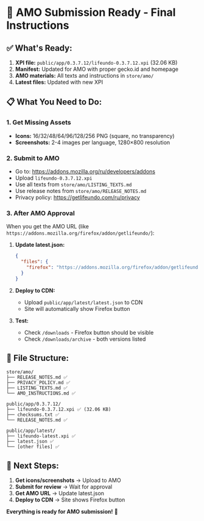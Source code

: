 # 🚀 AMO Submission Ready - Final Instructions

## ✅ What's Ready:

1. **XPI file:** `public/app/0.3.7.12/lifeundo-0.3.7.12.xpi` (32.06 KB)
2. **Manifest:** Updated for AMO with proper gecko.id and homepage
3. **AMO materials:** All texts and instructions in `store/amo/`
4. **Latest files:** Updated with new XPI

## 📋 What You Need to Do:

### 1. Get Missing Assets
- **Icons:** 16/32/48/64/96/128/256 PNG (square, no transparency)
- **Screenshots:** 2-4 images per language, 1280×800 resolution

### 2. Submit to AMO
- Go to: https://addons.mozilla.org/ru/developers/addons
- Upload `lifeundo-0.3.7.12.xpi`
- Use all texts from `store/amo/LISTING_TEXTS.md`
- Use release notes from `store/amo/RELEASE_NOTES.md`
- Privacy policy: https://getlifeundo.com/ru/privacy

### 3. After AMO Approval
When you get the AMO URL (like `https://addons.mozilla.org/firefox/addon/getlifeundo/`):

1. **Update latest.json:**
   ```json
   {
     "files": {
       "firefox": "https://addons.mozilla.org/firefox/addon/getlifeundo/"
     }
   }
   ```

2. **Deploy to CDN:**
   - Upload `public/app/latest/latest.json` to CDN
   - Site will automatically show Firefox button

3. **Test:**
   - Check `/downloads` - Firefox button should be visible
   - Check `/downloads/archive` - both versions listed

## 📁 File Structure:
```
store/amo/
├── RELEASE_NOTES.md ✅
├── PRIVACY_POLICY.md ✅
├── LISTING_TEXTS.md ✅
└── AMO_INSTRUCTIONS.md ✅

public/app/0.3.7.12/
├── lifeundo-0.3.7.12.xpi ✅ (32.06 KB)
├── checksums.txt ✅
└── RELEASE_NOTES.md ✅

public/app/latest/
├── lifeundo-latest.xpi ✅
├── latest.json ✅
└── [other files] ✅
```

## 🎯 Next Steps:
1. **Get icons/screenshots** → Upload to AMO
2. **Submit for review** → Wait for approval
3. **Get AMO URL** → Update latest.json
4. **Deploy to CDN** → Site shows Firefox button

**Everything is ready for AMO submission!** 🚀

